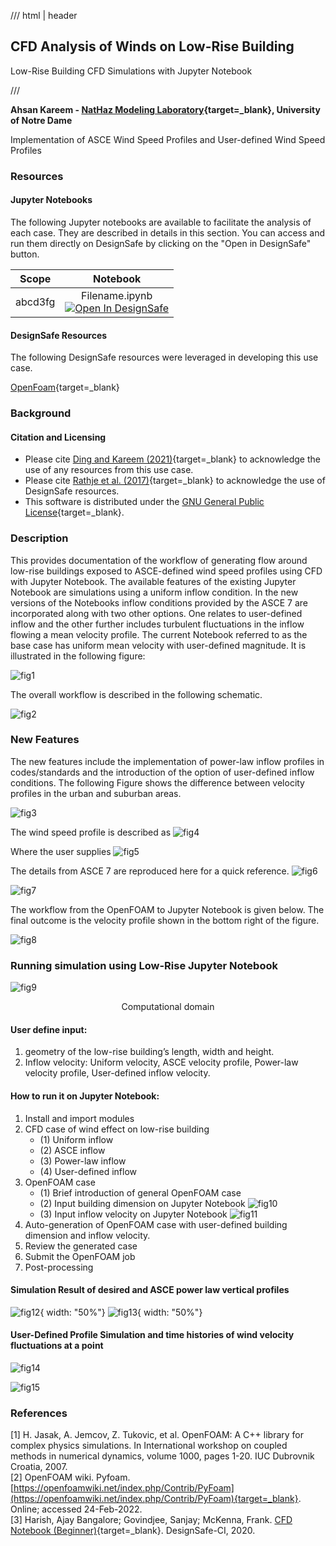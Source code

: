 /// html | header

## CFD Analysis of Winds on Low-Rise Building

Low-Rise Building CFD Simulations with Jupyter Notebook

///


**Ahsan Kareem - [NatHaz Modeling Laboratory](https://nathaz.nd.edu/){target=_blank}, University of Notre Dame**

Implementation of ASCE Wind Speed Profiles and User-defined Wind Speed Profiles

### Resources
 
#### Jupyter Notebooks
The following Jupyter notebooks are available to facilitate the analysis of each case. They are described in details in this section. You can access and run them directly on DesignSafe by clicking on the "Open in DesignSafe" button.

| Scope | Notebook |
| :-------: | :---------:  |
| abcd3fg | Filename.ipynb <br> [![Open In DesignSafe](/user-guide/img/Open-in-DesignSafe.svg)](https://jupyter.designsafe-ci.org/hub/user-redirect/lab/tree/CommunityData/Use%20Case%20Products/OpenFOAM/PyFoam_Jupyter/Jupyter_PyFoam.ipynb) |

#### DesignSafe Resources

The following DesignSafe resources were leveraged in developing this use case.

[OpenFoam](https://www.designsafe-ci.org/use-designsafe/tools-applications/simulation/openfoam){target=_blank}<br/>



### Background
#### Citation and Licensing

* Please cite [Ding and Kareem (2021)](https://tigerprints.clemson.edu/cgi/viewcontent.cgi?article=1025&context=aawe){target=_blank} to acknowledge the use of any resources from this use case.
* Please cite [Rathje et al. (2017)](https://doi.org/10.1061/(ASCE)NH.1527-6996.0000246){target=_blank} to acknowledge the use of DesignSafe resources.
* This software is distributed under the [GNU General Public License](https://www.gnu.org/licenses/gpl-3.0.html){target=_blank}.


### Description

This provides documentation of the workflow of generating flow around low-rise buildings exposed to ASCE-defined wind speed profiles using CFD with Jupyter Notebook. The available features of the existing Jupyter Notebook are simulations using a uniform inflow condition. In the new versions of the Notebooks inflow conditions provided by the ASCE 7 are incorporated along with two other options. One relates to user-defined inflow and the other further includes turbulent fluctuations in the inflow flowing a mean velocity profile.
The current Notebook referred to as the base case has uniform mean velocity with user-defined magnitude. It is illustrated in the following figure:

![fig1](img2/Picture1.png)

The overall workflow is described in the following schematic.

![fig2](img2/Picture2.png)

### New Features
The new features include the implementation of power-law inflow profiles in codes/standards and the introduction of the option of user-defined inflow conditions. The following Figure shows the difference between velocity profiles in the urban and suburban areas.

![fig3](img2/Picture3.png)

The wind speed profile is described as 
![fig4](img2/Picture4.png)


Where the user supplies 
![fig5](img2/Picture5.png)


The details from ASCE 7 are reproduced here for a quick reference. 
![fig6](img2/Picture6.png)

![fig7](img2/Picture7.png)

The workflow from the OpenFOAM to Jupyter Notebook is given below. The final outcome is the velocity profile shown in the bottom right of the figure.

![fig8](img2/Picture8.png)
 
### Running simulation using Low-Rise Jupyter Notebook

![fig9](img2/Picture9.png)
<p align="center">Computational domain </p>

#### User define input: 
1.	geometry of the low-rise building’s length, width and height.
2.	Inflow velocity:
Uniform velocity,
ASCE velocity profile,
Power-law velocity profile,
User-defined inflow velocity.

#### How to run it on Jupyter Notebook:

1.	Install and import modules
2.	CFD case of wind effect on low-rise building
	* (1) Uniform inflow
	* (2) ASCE inflow
	* (3) Power-law inflow
	* (4) User-defined inflow
3.	OpenFOAM case
	* (1) Brief introduction of general OpenFOAM case
	* (2) Input building dimension on Jupyter Notebook
	![fig10](img2/Picture10.png)
	* (3) Input inflow velocity on Jupyter Notebook
	![fig11](img2/Picture11.png)
4.	Auto-generation of OpenFOAM case with user-defined building dimension and inflow velocity.
5.	Review the generated case
6.	Submit the OpenFOAM job
7.	Post-processing

#### Simulation Result of desired and ASCE power law vertical profiles 
![fig12](img2/Picture12.png){ width: "50%"}
![fig13](img2/Picture13.png){ width: "50%"}

#### User-Defined Profile Simulation and time histories of wind velocity fluctuations at a point
![fig14](img2/Picture14.png)

![fig15](img2/Picture15.png)

### References
[1] H. Jasak, A. Jemcov, Z. Tukovic, et al. OpenFOAM: A C++ library for complex physics simulations. In International workshop on coupled methods in numerical dynamics, volume 1000, pages 1-20. IUC Dubrovnik Croatia, 2007.<br />
[2] OpenFOAM wiki. Pyfoam. [https://openfoamwiki.net/index.php/Contrib/PyFoam](https://openfoamwiki.net/index.php/Contrib/PyFoam){target=_blank}. Online; accessed 24-Feb-2022.<br />
[3] Harish, Ajay Bangalore; Govindjee, Sanjay; McKenna, Frank. [CFD Notebook (Beginner)](https://www.designsafe-ci.org/data/browser/public/designsafe.storage.published/PRJ-2915){target=_blank}. DesignSafe-CI, 2020. <br />
